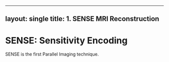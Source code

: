 ----
layout: single
title: 1. SENSE MRI Reconstruction
----
# SENSE: Sensitivity Encoding 
SENSE is the first Parallel Imaging technique.
